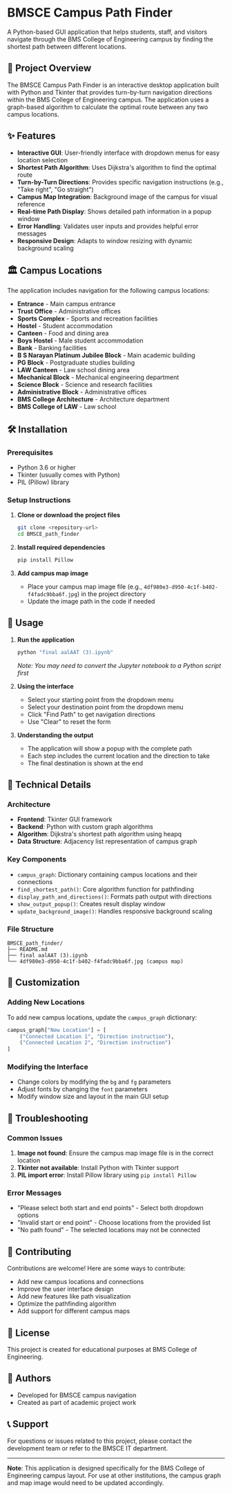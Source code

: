 # BMSCE Campus Path Finder

A Python-based GUI application that helps students, staff, and visitors navigate through the BMS College of Engineering campus by finding the shortest path between different locations.

## 🎯 Project Overview

The BMSCE Campus Path Finder is an interactive desktop application built with Python and Tkinter that provides turn-by-turn navigation directions within the BMS College of Engineering campus. The application uses a graph-based algorithm to calculate the optimal route between any two campus locations.

## ✨ Features

- **Interactive GUI**: User-friendly interface with dropdown menus for easy location selection
- **Shortest Path Algorithm**: Uses Dijkstra's algorithm to find the optimal route
- **Turn-by-Turn Directions**: Provides specific navigation instructions (e.g., "Take right", "Go straight")
- **Campus Map Integration**: Background image of the campus for visual reference
- **Real-time Path Display**: Shows detailed path information in a popup window
- **Error Handling**: Validates user inputs and provides helpful error messages
- **Responsive Design**: Adapts to window resizing with dynamic background scaling

## 🏛️ Campus Locations

The application includes navigation for the following campus locations:

- **Entrance** - Main campus entrance
- **Trust Office** - Administrative offices
- **Sports Complex** - Sports and recreation facilities
- **Hostel** - Student accommodation
- **Canteen** - Food and dining area
- **Boys Hostel** - Male student accommodation
- **Bank** - Banking facilities
- **B S Narayan Platinum Jubilee Block** - Main academic building
- **PG Block** - Postgraduate studies building
- **LAW Canteen** - Law school dining area
- **Mechanical Block** - Mechanical engineering department
- **Science Block** - Science and research facilities
- **Administrative Block** - Administrative offices
- **BMS College Architecture** - Architecture department
- **BMS College of LAW** - Law school

## 🛠️ Installation

### Prerequisites

- Python 3.6 or higher
- Tkinter (usually comes with Python)
- PIL (Pillow) library

### Setup Instructions

1. **Clone or download the project files**
   ```bash
   git clone <repository-url>
   cd BMSCE_path_finder
   ```

2. **Install required dependencies**
   ```bash
   pip install Pillow
   ```

3. **Add campus map image**
   - Place your campus map image file (e.g., `4df980e3-d950-4c1f-b402-f4fadc9bba6f.jpg`) in the project directory
   - Update the image path in the code if needed

## 🚀 Usage

1. **Run the application**
   ```bash
   python "final aalAAT (3).ipynb"
   ```
   *Note: You may need to convert the Jupyter notebook to a Python script first*

2. **Using the interface**
   - Select your starting point from the dropdown menu
   - Select your destination point from the dropdown menu
   - Click "Find Path" to get navigation directions
   - Use "Clear" to reset the form

3. **Understanding the output**
   - The application will show a popup with the complete path
   - Each step includes the current location and the direction to take
   - The final destination is shown at the end

## 🔧 Technical Details

### Architecture

- **Frontend**: Tkinter GUI framework
- **Backend**: Python with custom graph algorithms
- **Algorithm**: Dijkstra's shortest path algorithm using heapq
- **Data Structure**: Adjacency list representation of campus graph

### Key Components

- `campus_graph`: Dictionary containing campus locations and their connections
- `find_shortest_path()`: Core algorithm function for pathfinding
- `display_path_and_directions()`: Formats path output with directions
- `show_output_popup()`: Creates result display window
- `update_background_image()`: Handles responsive background scaling

### File Structure

```
BMSCE_path_finder/
├── README.md
├── final aalAAT (3).ipynb
└── 4df980e3-d950-4c1f-b402-f4fadc9bba6f.jpg (campus map)
```

## 🎨 Customization

### Adding New Locations

To add new campus locations, update the `campus_graph` dictionary:

```python
campus_graph["New Location"] = [
    ("Connected Location 1", "Direction instruction"),
    ("Connected Location 2", "Direction instruction")
]
```

### Modifying the Interface

- Change colors by modifying the `bg` and `fg` parameters
- Adjust fonts by changing the `font` parameters
- Modify window size and layout in the main GUI setup

## 🐛 Troubleshooting

### Common Issues

1. **Image not found**: Ensure the campus map image file is in the correct location
2. **Tkinter not available**: Install Python with Tkinter support
3. **PIL import error**: Install Pillow library using `pip install Pillow`

### Error Messages

- "Please select both start and end points" - Select both dropdown options
- "Invalid start or end point" - Choose locations from the provided list
- "No path found" - The selected locations may not be connected

## 🤝 Contributing

Contributions are welcome! Here are some ways to contribute:

- Add new campus locations and connections
- Improve the user interface design
- Add new features like path visualization
- Optimize the pathfinding algorithm
- Add support for different campus maps

## 📝 License

This project is created for educational purposes at BMS College of Engineering.

## 👥 Authors

- Developed for BMSCE campus navigation
- Created as part of academic project work

## 📞 Support

For questions or issues related to this project, please contact the development team or refer to the BMSCE IT department.

---

**Note**: This application is designed specifically for the BMS College of Engineering campus layout. For use at other institutions, the campus graph and map image would need to be updated accordingly.
